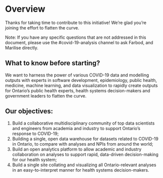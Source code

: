 # Overview
Thanks for taking time to contribute to this initiative! We’re glad you’re joining the effort to flatten the curve. 

Note: If you have any specific questions that are not addressed in this document, please use the #covid-19-analysis channel to ask Farbod, and Marilise directly.

## What to know before starting?
We want to harness the power of various COVID-19 data and modelling outputs with experts in software development, epidemiology, public health, medicine, machine learning, and data visualization to rapidly create outputs for Ontario’s public health experts, health systems decision-makers and  government leaders to flatten the curve. 

## Our objectives:
1) Build a collaborative multidisciplinary community of top data scientists and engineers from academia and industry to support Ontario’s response to COVID-19;
2) Building a single, open data warehouse for datasets related to COVID-19 in Ontario, to compare with analyses and NPIs from around the world;
3) Build an open analytics platform to allow academic and industry collaboration on analyses to support rapid, data-driven decision-making for our health system;
4) Build a single site collating and visualizing all Ontario-relevant analyses in an easy-to-interpret manner for health systems decision-makers.
